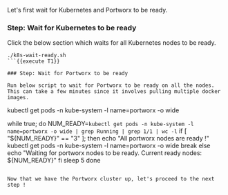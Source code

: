 Let's first wait for Kubernetes and Portworx to be ready.

### Step: Wait for Kubernetes to be ready

Click the below section which waits for all Kubernetes nodes to be ready.
```
./k8s-wait-ready.sh
```{{execute T1}}

### Step: Wait for Portworx to be ready

Run below script to wait for Portworx to be ready on all the nodes. This can take a few minutes since it involves pulling multiple docker images.

```
kubectl get pods -n kube-system -l name=portworx -o wide

while true; do
    NUM_READY=`kubectl get pods -n kube-system -l name=portworx -o wide | grep Running | grep 1/1 | wc -l`
    if [ "${NUM_READY}" == "3" ]; then
        echo "All portworx nodes are ready !"
        kubectl get pods -n kube-system -l name=portworx -o wide
        break
    else
        echo "Waiting for portworx nodes to be ready. Current ready nodes: ${NUM_READY}"
    fi
    sleep 5
done
```{{execute T1}}

Now that we have the Portworx cluster up, let's proceed to the next step !